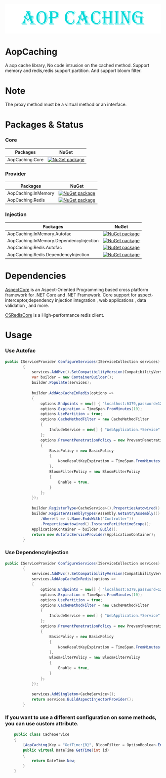 ![AopCaching](banner.png?raw=true)


# AopCaching
A aop cache library, No code intrusion on the cached method. Support memory and redis,redis support partition. And support bloom filter.

# Note
The proxy method must be a virtual method or an interface.

# Packages & Status

### Core
Packages | NuGet
---------|------
AopCaching.Core|[![NuGet package](https://buildstats.info/nuget/AopCaching.Core)](https://www.nuget.org/packages/AopCaching.Core)

### Provider
Packages | NuGet
---------|------
AopCaching.InMemory|[![NuGet package](https://buildstats.info/nuget/AopCaching.InMemory)](https://www.nuget.org/packages/AopCaching.InMemory)
AopCaching.Redis|[![NuGet package](https://buildstats.info/nuget/AopCaching.Redis)](https://www.nuget.org/packages/AopCaching.Redis)

### Injection
Packages | NuGet
---------|------
AopCaching.InMemory.Autofac|[![NuGet package](https://buildstats.info/nuget/AopCaching.InMemory.Autofac)](https://www.nuget.org/packages/AopCaching.InMemory.Autofac)
AopCaching.InMemory.DependencyInjection|[![NuGet package](https://buildstats.info/nuget/AopCaching.InMemory.DependencyInjection)](https://www.nuget.org/packages/AopCaching.InMemory.DependencyInjection)
AopCaching.Redis.Autofac|[![NuGet package](https://buildstats.info/nuget/AopCaching.Redis.Autofac)](https://www.nuget.org/packages/AopCaching.Redis.Autofac)
AopCaching.Redis.DependencyInjection|[![NuGet package](https://buildstats.info/nuget/AopCaching.Redis.DependencyInjection)](https://www.nuget.org/packages/AopCaching.Redis.DependencyInjection)

# Dependencies
[AspectCore](https://github.com/dotnetcore/AspectCore-Framework) is an Aspect-Oriented Programming based cross platform framework for .NET Core and .NET Framework.
Core support for aspect-interceptor,dependency injection integration , web applications , data validation , and more.

[CSRedisCore](https://github.com/2881099/csredis) is a High-performance redis client.


# Usage
### Use Autofac
```csharp
public IServiceProvider ConfigureServices(IServiceCollection services)
		{
			services.AddMvc().SetCompatibilityVersion(CompatibilityVersion.Version_2_1).AddControllersAsServices();
			var builder = new ContainerBuilder();
			builder.Populate(services);

			builder.AddAopCacheInRedis(options =>
			{
				options.Endpoints = new[] { "localhost:6379,password=123456,defaultDatabase=1", "localhost:6380,password=123456,defaultDatabase=1" };
				options.Expiration = TimeSpan.FromMinutes(10);
                options.UsePartition = true;
				options.CacheMethodFilter = new CacheMethodFilter
				{
					IncludeService = new[] { "WebApplication.*Service" }
				};
				options.PreventPenetrationPolicy = new PreventPenetrationPolicy
				{
					BasicPolicy = new BasicPolicy
					{
						NoneResultKeyExpiration = TimeSpan.FromMinutes(10)
					},
					BloomFilterPolicy = new BloomFilterPolicy
					{
						Enable = true,
					}
				};
			});

			builder.RegisterType<CacheService>().PropertiesAutowired().SingleInstance();
			builder.RegisterAssemblyTypes(Assembly.GetEntryAssembly())
				.Where(t => t.Name.EndsWith("Controller"))
				.PropertiesAutowired().InstancePerLifetimeScope();
			ApplicationContainer = builder.Build();
			return new AutofacServiceProvider(ApplicationContainer);
		}
```

### Use DependencyInjection

```csharp
public IServiceProvider ConfigureServices(IServiceCollection services)
		{
			services.AddMvc().SetCompatibilityVersion(CompatibilityVersion.Version_2_1).AddControllersAsServices();
			services.AddAopCacheInRedis(options =>
			{
				options.Endpoints = new[] { "localhost:6379,password=123456,defaultDatabase=1", "localhost:6380,password=123456,defaultDatabase=1" };
				options.Expiration = TimeSpan.FromMinutes(10);
                options.UsePartition = true;
				options.CacheMethodFilter = new CacheMethodFilter
				{
					IncludeService = new[] { "WebApplication.*Service" }
				};
				options.PreventPenetrationPolicy = new PreventPenetrationPolicy
				{
					BasicPolicy = new BasicPolicy
					{
						NoneResultKeyExpiration = TimeSpan.FromMinutes(10)
					},
					BloomFilterPolicy = new BloomFilterPolicy
					{
						Enable = true,
					}
				};
			});

			services.AddSingleton<CacheService>();
			return services.BuildAspectInjectorProvider();
		}
```

### If you want to use a different configuration on some methods, you can use custom attribute.

```csharp
	public class CacheService
	{
		[AopCaching(Key = "GetTime:{0}", BloomFilter = OptionBoolean.Enable, Expiration = 30)]
		public virtual DateTime GetTime(int id)
		{
			return DateTime.Now;
		}
    }
```
